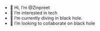 - 👋 Hi, I’m @Zinpreet
- 👀 I’m interested in tech
- 🌱 I’m currently diving in black hole.
- 💞️ I’m looking to collaborate on black hole


<!---
Zinpreet/Zinpreet is a ✨ special ✨ repository because its `README.md` (this file) appears on your GitHub profile.
You can click the Preview link to take a look at your changes.
--->
